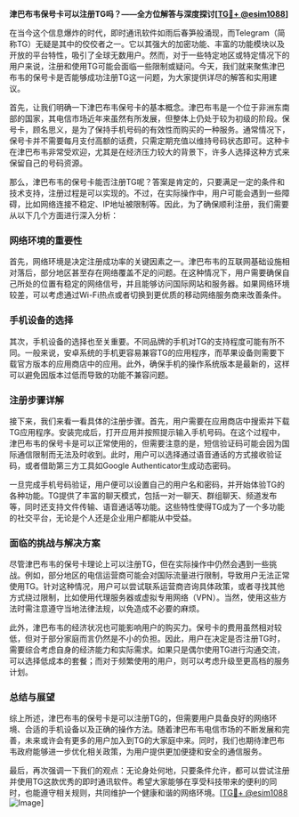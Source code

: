 **津巴布韦保号卡可以注册TG吗？——全方位解答与深度探讨[[TG💪+ @esim1088](https://t.me/s/esim1088)]**

在当今这个信息爆炸的时代，即时通讯软件如雨后春笋般涌现，而Telegram（简称TG）无疑是其中的佼佼者之一。它以其强大的加密功能、丰富的功能模块以及开放的平台特性，吸引了全球无数用户。然而，对于一些特定地区或特定情况下的用户来说，注册和使用TG可能会面临一些限制或疑问。今天，我们就来聚焦津巴布韦的保号卡是否能够成功注册TG这一问题，为大家提供详尽的解答和实用建议。

首先，让我们明确一下津巴布韦保号卡的基本概念。津巴布韦是一个位于非洲东南部的国家，其电信市场近年来虽然有所发展，但整体上仍处于较为初级的阶段。保号卡，顾名思义，是为了保持手机号码的有效性而购买的一种服务。通常情况下，保号卡并不需要每月支付高额的话费，只需定期充值以维持号码状态即可。这种卡在津巴布韦非常受欢迎，尤其是在经济压力较大的背景下，许多人选择这种方式来保留自己的号码资源。

那么，津巴布韦的保号卡能否注册TG呢？答案是肯定的，只要满足一定的条件和技术支持，注册过程是可以实现的。不过，在实际操作中，用户可能会遇到一些障碍，比如网络连接不稳定、IP地址被限制等。因此，为了确保顺利注册，我们需要从以下几个方面进行深入分析：

### 网络环境的重要性

首先，网络环境是决定注册成功率的关键因素之一。津巴布韦的互联网基础设施相对落后，部分地区甚至存在网络覆盖不足的问题。在这种情况下，用户需要确保自己所处的位置有稳定的网络信号，并且能够访问国际网站和服务器。如果网络环境较差，可以考虑通过Wi-Fi热点或者切换到更优质的移动网络服务商来改善条件。

### 手机设备的选择

其次，手机设备的选择也至关重要。不同品牌的手机对TG的支持程度可能有所不同。一般来说，安卓系统的手机更容易兼容TG的应用程序，而苹果设备则需要下载官方版本的应用商店中的应用。此外，确保手机的操作系统版本是最新的，这样可以避免因版本过低而导致的功能不兼容问题。

### 注册步骤详解

接下来，我们来看一看具体的注册步骤。首先，用户需要在应用商店中搜索并下载TG应用程序。安装完成后，打开应用并按照提示输入手机号码。在这个过程中，津巴布韦的保号卡是可以正常使用的，但需要注意的是，短信验证码可能会因为国际通信限制而无法及时收到。此时，用户可以选择通过语音通话的方式接收验证码，或者借助第三方工具如Google Authenticator生成动态密码。

一旦完成手机号码验证，用户便可以设置自己的用户名和密码，并开始体验TG的各种功能。TG提供了丰富的聊天模式，包括一对一聊天、群组聊天、频道发布等，同时还支持文件传输、语音通话等功能。这些特性使得TG成为了一个多功能的社交平台，无论是个人还是企业用户都能从中受益。

### 面临的挑战与解决方案

尽管津巴布韦的保号卡理论上可以注册TG，但在实际操作中仍然会遇到一些挑战。例如，部分地区的电信运营商可能会对国际流量进行限制，导致用户无法正常使用TG。针对这种情况，用户可以尝试联系运营商咨询具体政策，或者寻找其他方式绕过限制，比如使用代理服务器或虚拟专用网络（VPN）。当然，使用这些方法时需注意遵守当地法律法规，以免造成不必要的麻烦。

此外，津巴布韦的经济状况也可能影响用户的购买力。保号卡的费用虽然相对较低，但对于部分家庭而言仍然是不小的负担。因此，用户在决定是否注册TG时，需要综合考虑自身的经济能力和实际需求。如果只是偶尔使用TG进行沟通交流，可以选择低成本的套餐；而对于频繁使用的用户，则可以考虑升级至更高档的服务计划。

### 总结与展望

综上所述，津巴布韦的保号卡是可以注册TG的，但需要用户具备良好的网络环境、合适的手机设备以及正确的操作方法。随着津巴布韦电信市场的不断发展和完善，未来或许会有更多的用户加入到TG的大家庭中来。同时，我们也期待津巴布韦政府能够进一步优化相关政策，为用户提供更加便捷和安全的通信服务。

最后，再次强调一下我们的观点：无论身处何地，只要条件允许，都可以尝试注册并使用TG这款优秀的即时通讯软件。希望大家能够在享受科技带来的便利的同时，也能遵守相关规则，共同维护一个健康和谐的网络环境。[[TG💪+ @esim1088](https://t.me/s/esim1088) ![Image](https://i.postimg.cc/4NQfJmqS/Snipaste-2025-05-13-00-14-12.png)]